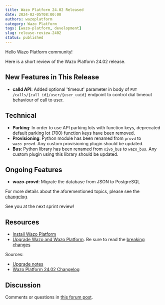 ```yaml
---
title: Wazo Platform 24.02 Released
date: 2024-02-05T08:00:00
authors: wazoplatform
category: Wazo Platform
tags: [wazo-platform, development]
slug: release-review-2402
status: published
---
```


Hello Wazo Platform community!

Here is a short review of the Wazo Platform 24.02 release.

## New Features in This Release

- **calld API**: Added optional 'timeout' parameter in body of `PUT /calls/{call_id}/user/{user_uuid}` endpoint to control dial timeout behaviour
  of call to user.

## Technical

- **Parking**: In order to use API parking lots with function keys, deprecated default parking lot (700) function keys have been removed.
- **Provisioning**: Python module has been renamed from `provd` to `wazo_provd`. Any custom provisioning plugin should be updated.
- **Bus**: Python library has been renamed from `xivo_bus` to `wazo_bus`. Any custom plugin using this library should be updated.

## Ongoing Features

- **wazo-provd**: Migrate the database from JSON to PostgreSQL

For more details about the aforementioned topics, please see the [changelog](https://wazo-dev.atlassian.net/issues/?jql=project%3DWAZO%20AND%20fixVersion%3D24.02).

See you at the next sprint review!

<!-- truncate -->

## Resources

- [Install Wazo Platform](https://wazo-platform.org/use-cases)
- [Upgrade Wazo and Wazo Platform](/uc-doc/upgrade/). Be sure to read the
  [breaking changes](/uc-doc/upgrade/upgrade_notes#24-02)

Sources:

- [Upgrade notes](/uc-doc/upgrade/upgrade_notes#24-02)
- [Wazo Platform 24.02 Changelog](https://wazo-dev.atlassian.net/issues/?jql=project%3DWAZO%20AND%20fixVersion%3D24.02)

## Discussion

Comments or questions in
[this forum post](https://wazo-platform.discourse.group/t/blog-wazo-platform-24-02-released).
